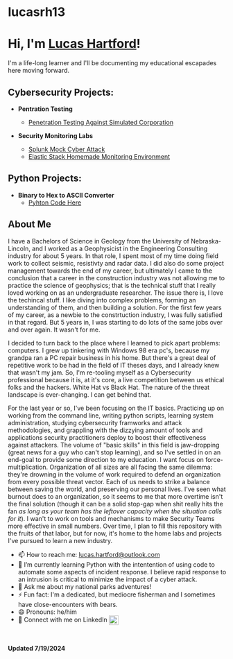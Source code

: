 # lucasrh13

<h1>Hi, I'm <a href="https://github.com/lucasrh13">Lucas Hartford</a>!</h1>
I'm a life-long learner and I'll be documenting my educational escapades here moving forward.

<h2>Cybersecurity Projects:</h2>

- <b>Pentration Testing</b>
  - [Penetration Testing Against Simulated Corporation](https://github.com/lucasrh13/Penetration-Testing)
 
- <b>Security Monitoring Labs</b>
  - [Splunk Mock Cyber Attack](https://github.com/lucasrh13/Splunk-Monitoring)
  - [Elastic Stack Homemade Monitoring Environment](https://github.com/lucasrh13/Elastic-Monitoring)

<h2> Python Projects:</h2>

- <b>Binary to Hex to ASCII Converter</b>
  - [Pyhton Code Here](https://github.com/lucasrh13/Python-Projects)
 
<h2>About Me</h2>

<p>
I have a Bachelors of Science in Geology from the University of Nebraska-Lincoln, and I worked as a Geophysicist in the Engineering Consulting industry for about 5 years. In that role, I spent most of my time doing field work to collect seismic, resistivty and radar data. I did also do some project management towards the end of my career, but ultimately I came to the conclusion that a career in the construction industry was not allowing me to practice the science of geophysics; that is the technical stuff that I really loved working on as an undergraduate researcher. The issue there is, I love the techincal stuff. I like diving into complex problems, forming an understanding of them, and then building a solution. For the first few years of my career, as a newbie to the constrtuction industry, I was fully satisfied in that regard. But 5 years in, I was starting to do lots of the same jobs over and over again. It wasn't for me.
</p>

<p>
I decided to turn back to the place where I learned to pick apart problems: computers. I grew up tinkering with Windows 98 era pc's, because my grandpa ran a PC repair business in his home. But there's a great deal of repetitive work to be had in the field of IT theses days, and I already knew that wasn't my jam. So, I'm re-tooling myself as a Cybersecurity professional because it is, at it's core, a live competition between us ethical folks and the hackers. White Hat vs Black Hat. The nature of the threat landscape is ever-changing. I can get behind that.
</p>

<p>
For the last year or so, I've been focusing on the IT basics. Practicing up on working from the command line, writing python scripts, learning system administration, studying cybersecurity framworks and attack methodologies, and grappling with the dizzying amount of tools and applications security practitioners deploy to boost their effectiveness against attackers. The volume of "basic skills" in this field is jaw-dropping (great news for a guy who can't stop learning), and so I've settled in on an end-goal to provide some direction to my education. I want focus on force-multiplication. Organization of all sizes are all facing the same dilemma: they're drowning in the volume of work required to defend an organization from every possible threat vector. Each of us needs to strike a balance between saving the world, and preserving our personal lives. I've seen what burnout does to an organization, so it seems to me that more overtime isn't the final solution (though it can be a solid stop-gap when shit really hits the fan <em>as long as your team has the leftover capacity when the situation calls for it</em>). I wan't to work on tools and mechanisms to make Security Teams more effective in small numbers. Over time, I plan to fill this repository with the fruits of that labor, but for now, it's home to the home labs and projects I've pursued to learn a new industry.
</p>

- 📫 How to reach me: lucas.hartford@outlook.com
- 🌱 I’m currently learning Python with the intentention of using code to automate some aspects of incident response. I believe rapid response to an intrusion is critical to minimize the impact of a cyber attack.
- 💬 Ask me about my national parks adventures!
- ⚡ Fun fact: I'm a dedicated, but mediocre fisherman and I sometimes have close-encounters with bears.
- 😄 Pronouns: he/him
- 🤳 Connect with me on LinkedIn [<img align="center" alt="LucasHartford | LinkedIn" width="22px" src="https://cdn.jsdelivr.net/npm/simple-icons@v3/icons/linkedin.svg" />][linkedin]

[linkedin]: https://www.linkedin.com/in/lucas-hartford-492727206

<br>

<b>Updated 7/19/2024</b>
